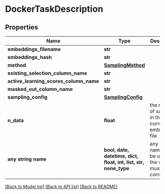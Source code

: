 # DockerTaskDescription


## Properties
Name | Type | Description | Notes
------------ | ------------- | ------------- | -------------
**embeddings_filename** | **str** |  | 
**embeddings_hash** | **str** |  | 
**method** | [**SamplingMethod**](SamplingMethod.md) |  | 
**existing_selection_column_name** | **str** |  | 
**active_learning_scores_column_name** | **str** |  | 
**masked_out_column_name** | **str** |  | 
**sampling_config** | [**SamplingConfig**](SamplingConfig.md) |  | 
**n_data** | **float** | the number of samples in the current embeddings file | 
**any string name** | **bool, date, datetime, dict, float, int, list, str, none_type** | any string name can be used but the value must be the correct type | [optional]

[[Back to Model list]](../README.md#documentation-for-models) [[Back to API list]](../README.md#documentation-for-api-endpoints) [[Back to README]](../README.md)


